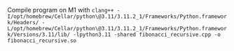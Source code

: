 Compile program on M1 with `clang++ -I/opt/homebrew/Cellar/python\@3.11/3.11.2_1/Frameworks/Python.framework/Headers/ -L/opt/homebrew/Cellar/python\@3.11/3.11.2_1/Frameworks/Python.framework/Versions/3.11/lib/ -lpython3.11 -shared fibonacci_recursive.cpp -o fibonacci_recursive.so`
